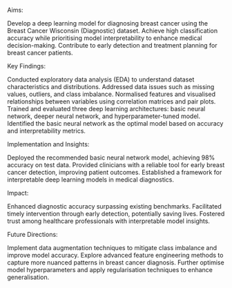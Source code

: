 Aims:

Develop a deep learning model for diagnosing breast cancer using the Breast Cancer Wisconsin (Diagnostic) dataset.
Achieve high classification accuracy while prioritising model interpretability to enhance medical decision-making.
Contribute to early detection and treatment planning for breast cancer patients.

Key Findings:

Conducted exploratory data analysis (EDA) to understand dataset characteristics and distributions.
Addressed data issues such as missing values, outliers, and class imbalance.
Normalised features and visualised relationships between variables using correlation matrices and pair plots.
Trained and evaluated three deep learning architectures: basic neural network, deeper neural network, and hyperparameter-tuned model.
Identified the basic neural network as the optimal model based on accuracy and interpretability metrics.

Implementation and Insights:

Deployed the recommended basic neural network model, achieving 98% accuracy on test data.
Provided clinicians with a reliable tool for early breast cancer detection, improving patient outcomes.
Established a framework for interpretable deep learning models in medical diagnostics.

Impact:

Enhanced diagnostic accuracy surpassing existing benchmarks.
Facilitated timely intervention through early detection, potentially saving lives.
Fostered trust among healthcare professionals with interpretable model insights.

Future Directions:

Implement data augmentation techniques to mitigate class imbalance and improve model accuracy.
Explore advanced feature engineering methods to capture more nuanced patterns in breast cancer diagnosis.
Further optimise model hyperparameters and apply regularisation techniques to enhance generalisation.
